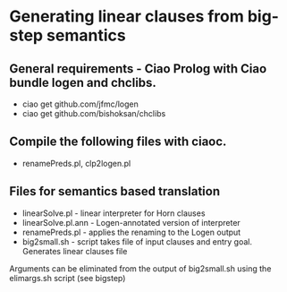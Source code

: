 # Generating linear clauses from big-step semantics

## General requirements - Ciao Prolog with Ciao bundle logen and chclibs. 

*  ciao get github.com/jfmc/logen
*  ciao get github.com/bishoksan/chclibs

## Compile the following files with ciaoc.

*  renamePreds.pl, clp2logen.pl

## Files for semantics based translation

*  linearSolve.pl - linear interpreter for Horn clauses 
*  linearSolve.pl.ann - Logen-annotated version of interpreter
*  renamePreds.pl - applies the renaming to the Logen output
*  big2small.sh - script takes file of input clauses and entry goal. Generates linear clauses file 

Arguments can be eliminated from the output of big2small.sh using the elimargs.sh script (see bigstep)
